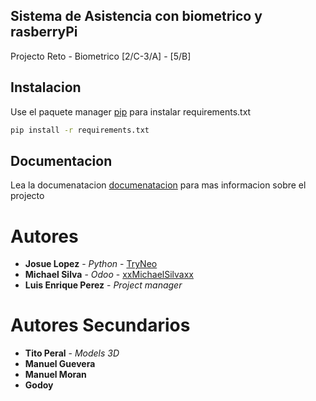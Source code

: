 ## Sistema de Asistencia con biometrico y rasberryPi
Projecto Reto - Biometrico  [2/C-3/A]  - [5/B]

## Instalacion

Use el paquete manager [pip](https://pip.pypa.io/en/stable/) para instalar requirements.txt

```bash
pip install -r requirements.txt
```

## Documentacion

Lea la documenatacion [documenatacion](https://github.com/TryNeo/Sistema-Asistencia-RasberryPi/tree/master/documentacion)
para mas informacion sobre el projecto 

# Autores

* **Josue Lopez** - *Python* - [TryNeo](https://github.com/TryNeo)
* **Michael Silva** - *Odoo* - [xxMichaelSilvaxx](https://github.com/xxMichaelSilvaxx)
* **Luis Enrique Perez** - *Project manager*

# Autores Secundarios
* **Tito Peral** - *Models 3D*
* **Manuel Guevera**
* **Manuel Moran**
* **Godoy**
